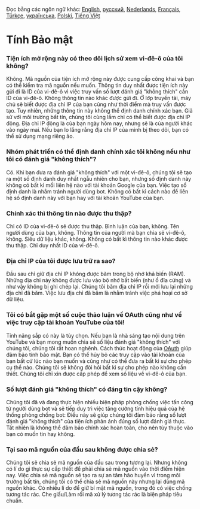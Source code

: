 Đọc bằng các ngôn ngữ khác: [English](SECURITY-FAQ.md), [русский](SECURITY-FAQru.md), [Nederlands](SECURITY_FAQnl.md), [Français](SECURITY-FAQfr.md), [Türkçe](SECURITY-FAQtr.md), [українська](SECURITY-FAQuk.md), [Polski](SECURITY-FAQpl.md), [Tiếng Việt](SECURITY-FAQvi.md)


# Tính Bảo mật

### Tiện ích mở rộng này có theo dõi lịch sử xem vi-đê-ô của tôi không?

Không. Mã nguồn của tiện ích mở rộng này được cung cấp công khai và bạn có thể kiểm tra mã nguồn nếu muốn. Thông tin duy nhất được tiện ích này gửi đi là ID của vi-đê-ô vì việc truy vấn số lượt đánh giá "không thích" cần ID của vi-đê-ô. Không thông tin nào khác được gửi đi. Ở lớp truyền tải, máy chủ sẽ biết được địa chỉ IP của bạn cũng như thời điểm mà truy vấn được tạo. Tuy nhiên, những thông tin này không thể định danh chính xác bạn. Giả sử với môi trường bất tín, chúng tôi cùng lắm chỉ có thể biết được địa chỉ IP động. Địa chỉ IP động là của bạn ngày hôm nay, nhưng sẽ là của người khác vào ngày mai. Nếu bạn lo lắng rằng địa chỉ IP của mình bị theo dõi, bạn có thể sử dụng mạng riêng ảo.

### Nhóm phát triển có thể định danh chính xác tôi không nếu như tôi có đánh giá "không thích"?

Có. Khi bạn đưa ra đánh giá "không thích" với một vi-đê-ô, chúng tội sẽ tạo ra một số định danh duy nhất ngẫu nhiên cho bạn, nhưng số định danh này không có bất kì mối liên hệ nào với tài khoản Google của bạn. Việc tạo số định danh là nhằm tránh người dùng bot. Không có bất kì cách nào để liên hệ số định danh này với bạn hay với tài khoản YouTube của bạn.

### Chính xác thì thông tin nào được thu thập?

Chỉ có ID của vi-đê-ô sẽ được thu thập. Bình luận của bạn, không. Tên người dùng của bạn, không. Thông tin của người mà bạn chia sẻ vi-đê-ô, không. Siêu dữ liệu khác, không. Không có bất kì thông tin nào khác được thu thập. Chỉ duy nhất ID của vi-đê-ô.

### Địa chỉ IP của tôi được lưu trữ ra sao?

Đầu sau chỉ giữ địa chỉ IP không được băm trong bộ nhớ khả biến (RAM). Những địa chỉ này không được lưu vào bộ nhớ bất biến (như ổ đĩa cứng) và như vậy không bị ghi chép lại. Chúng tôi băm địa chỉ IP rồi mới lưu lại những địa chỉ đã băm. Việc lưu địa chỉ đã băm là nhằm tránh việc phá hoại cơ sở dữ liệu.

### Tôi có bắt gặp một số cuộc thảo luận về OAuth cũng như về việc truy cập tài khoản YouTube của tôi!

Tính năng sắp có này là tùy chọn. Nếu bạn là nhà sáng tạo nội dung trên YouTube và bạn mong muốn chia sẽ số liệu đánh giá "không thích" với chúng tôi, chúng tôi rất hoan nghênh. Cách thức hoạt động của [OAuth](https://en.wikipedia.org/wiki/OAuth#:~:text=but%20without%20giving%20them%20the%20passwords.) giúp đảm bảo tính bảo mật. Bạn có thể hủy bỏ các truy cập vào tài khoản của bạn bất cứ lúc nào bạn muốn và cũng như có thể đưa ra bất kì sự cho phép cụ thể nào. Chúng tôi sẽ không đòi hỏi bất kì sự cho phép nào không cần thiết. Chúng tôi chỉ xin được cấp phép để xem số liệu về vi-đê-ô của bạn.

### Số lượt đánh giá "không thích" có đáng tin cậy không?

Chúng tôi đã và đang thực hiện nhiều biện pháp phòng chống việc tấn công từ người dùng bot và sẽ tiếp duy trì việc tăng cường tính hiệu quả của hệ thống phòng chống bot: Điều này sẽ giúp chúng tôi đảm bảo rằng số lượt đánh giá "không thích" của tiện ích phản ánh đúng số lượt đánh giá thực. Tất nhiên là không thể đảm bảo chính xác hoàn toàn, cho nên tùy thuộc vào bạn có muốn tin hay không.

### Tại sao mã nguồn của đầu sau không được chia sẻ?

Chúng tôi sẽ chia sẻ mã nguồn của đầu sau trong tương lại. Nhưng không có lí do gì thực sự cấp thiết để phải chia sẻ mã nguồn vào thời điểm hiện nay. Việc chia sẻ mã nguồn sẽ tạo ra sự an tâm hão huyền vì trong môi trường bất tín, chúng tôi có thể chia sẻ mã nguồn này nhưng lại dùng mã nguồn khác. Có nhiều lí do để giữ bí mật mã nguồn, trong đó có việc chống tương tác rác. Che giấu/Làm rối mã xử lý tương tác rác là biện pháp tiêu chuẩn.
